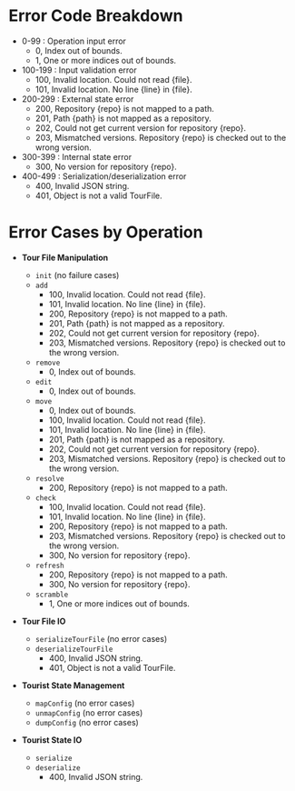 # Error Code Breakdown

- 0-99    : Operation input error
  - 0, Index out of bounds.
  - 1, One or more indices out of bounds.
- 100-199 : Input validation error
  - 100, Invalid location. Could not read {file}.
  - 101, Invalid location. No line {line} in {file}.
- 200-299 : External state error
  - 200, Repository {repo} is not mapped to a path.
  - 201, Path {path} is not mapped as a repository.
  - 202, Could not get current version for repository {repo}.
  - 203, Mismatched versions. Repository {repo} is checked out to the wrong
         version.
- 300-399 : Internal state error
  - 300, No version for repository {repo}.
- 400-499 : Serialization/deserialization error
  - 400, Invalid JSON string.
  - 401, Object is not a valid TourFile.

# Error Cases by Operation

- **Tour File Manipulation**
  - `init` (no failure cases)
  - `add`
    - 100, Invalid location. Could not read {file}.
    - 101, Invalid location. No line {line} in {file}.
    - 200, Repository {repo} is not mapped to a path.
    - 201, Path {path} is not mapped as a repository.
    - 202, Could not get current version for repository {repo}.
    - 203, Mismatched versions. Repository {repo} is checked out to the wrong
           version.
  - `remove`
    - 0, Index out of bounds.
  - `edit`
    - 0, Index out of bounds.
  - `move`
    - 0, Index out of bounds.
    - 100, Invalid location. Could not read {file}.
    - 101, Invalid location. No line {line} in {file}.
    - 201, Path {path} is not mapped as a repository.
    - 202, Could not get current version for repository {repo}.
    - 203, Mismatched versions. Repository {repo} is checked out to the wrong
           version.
  - `resolve`
    - 200, Repository {repo} is not mapped to a path.
  - `check`
    - 100, Invalid location. Could not read {file}.
    - 101, Invalid location. No line {line} in {file}.
    - 200, Repository {repo} is not mapped to a path.
    - 203, Mismatched versions. Repository {repo} is checked out to the wrong
           version.
    - 300, No version for repository {repo}.
  - `refresh`
    - 200, Repository {repo} is not mapped to a path.
    - 300, No version for repository {repo}.
  - `scramble`
    - 1, One or more indices out of bounds.

- **Tour File IO**
  - `serializeTourFile` (no error cases)
  - `deserializeTourFile`
    - 400, Invalid JSON string.
    - 401, Object is not a valid TourFile.

- **Tourist State Management**
  - `mapConfig` (no error cases)
  - `unmapConfig` (no error cases)
  - `dumpConfig` (no error cases)

- **Tourist State IO**
  - `serialize`
  - `deserialize`
    - 400, Invalid JSON string.
